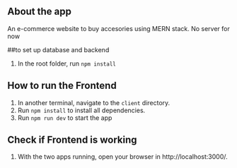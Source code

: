 ## About the app

An e-commerce website to buy accesories using MERN stack.
No server for now

##to set up database and backend
1. In the root folder, run `npm install` 

## How to run the Frontend 
1. In another terminal, navigate to the `client` directory.
2. Run `npm install` to install all dependencies.
3. Run `npm run dev` to start the app

## Check if Frontend is working

1. With the two apps running, open your browser in http://localhost:3000/.

